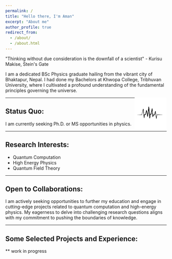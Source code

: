 ```yaml
---
permalink: /
title: "Hello there, I'm Aman"
excerpt: "About me"
author_profile: true
redirect_from: 
  - /about/
  - /about.html
---
```


"Thinking without due consideration is the downfall of a scientist" - Kurisu Makise, Stein's Gate 

<p align="left">
  I am a dedicated BSc Physics graduate hailing from the vibrant city of Bhaktapur, Nepal. I had done my Bachelors at Khwopa College, Tribhuvan University, where I cultivated a profound understanding of the fundamental principles governing the universe.
</p>

<p align="right">
  <img align="right" width="100" height="100" src="/images/aman_watermark.png" alt="aman logo">
</p>


-----
## Status Quo:
I am currently seeking Ph.D. or MS opportunities in physics.

-----
## Research Interests:
- Quantum Computation
- High Energy Physics
- Quantum Field Theory
-----
## Open to Collaborations:
I am actively seeking opportunities to further my education and engage in cutting-edge projects related to quantum computation and high-energy physics. My eagerness to delve into challenging research questions aligns with my commitment to pushing the boundaries of knowledge.

-----
## Some Selected Projects and Experience:
** work in progress

